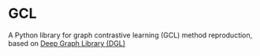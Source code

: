 # GCL
A Python library for graph contrastive learning (GCL) method reproduction, based
on [Deep Graph Library (DGL)](https://github.com/dmlc/dgl)